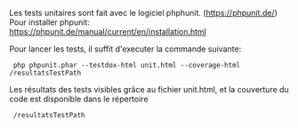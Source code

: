 Les tests unitaires sont fait avec le logiciel phphunit. (https://phpunit.de/)  
Pour installer phpunit:  
https://phpunit.de/manual/current/en/installation.html

Pour lancer les tests, il suffit d'executer la commande suivante:  
  
     php phpunit.phar --testdox-html unit.html --coverage-html /resultatsTestPath    

Les résultats des tests visibles grâce au fichier unit.html, et la couverture du code est disponible dans le répertoire  

     /resultatsTestPath    
